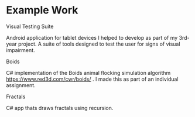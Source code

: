 # Example Work

Visual Testing Suite

Android application for tablet devices I helped to develop as part of my 3rd-year project. A suite of tools designed to test the user for signs of visual impairment.


Boids

C# implementation of the Boids animal flocking simulation algorithm https://www.red3d.com/cwr/boids/ . I made this as part of an individual assignment.


Fractals

C# app thats draws fractals using recursion.
